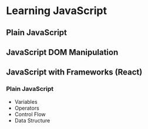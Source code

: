 # Learning JavaScript

## Plain JavaScript

## JavaScript DOM Manipulation

## JavaScript with Frameworks (React)

### Plain JavaScript

- Variables
- Operators
- Control Flow
- Data Structure
